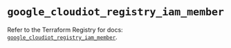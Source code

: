 # `google_cloudiot_registry_iam_member`

Refer to the Terraform Registry for docs: [`google_cloudiot_registry_iam_member`](https://registry.terraform.io/providers/hashicorp/google/4.85.0/docs/resources/cloudiot_registry_iam_member).
